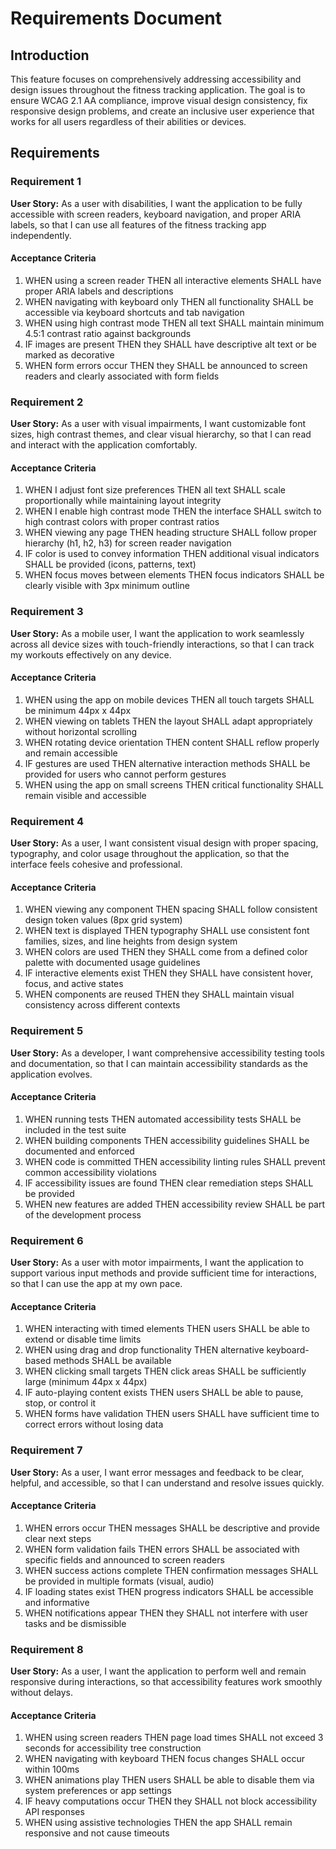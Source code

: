 # Requirements Document

## Introduction

This feature focuses on comprehensively addressing accessibility and design issues throughout the fitness tracking application. The goal is to ensure WCAG 2.1 AA compliance, improve visual design consistency, fix responsive design problems, and create an inclusive user experience that works for all users regardless of their abilities or devices.

## Requirements

### Requirement 1

**User Story:** As a user with disabilities, I want the application to be fully accessible with screen readers, keyboard navigation, and proper ARIA labels, so that I can use all features of the fitness tracking app independently.

#### Acceptance Criteria

1. WHEN using a screen reader THEN all interactive elements SHALL have proper ARIA labels and descriptions
2. WHEN navigating with keyboard only THEN all functionality SHALL be accessible via keyboard shortcuts and tab navigation
3. WHEN using high contrast mode THEN all text SHALL maintain minimum 4.5:1 contrast ratio against backgrounds
4. IF images are present THEN they SHALL have descriptive alt text or be marked as decorative
5. WHEN form errors occur THEN they SHALL be announced to screen readers and clearly associated with form fields

### Requirement 2

**User Story:** As a user with visual impairments, I want customizable font sizes, high contrast themes, and clear visual hierarchy, so that I can read and interact with the application comfortably.

#### Acceptance Criteria

1. WHEN I adjust font size preferences THEN all text SHALL scale proportionally while maintaining layout integrity
2. WHEN I enable high contrast mode THEN the interface SHALL switch to high contrast colors with proper contrast ratios
3. WHEN viewing any page THEN heading structure SHALL follow proper hierarchy (h1, h2, h3) for screen reader navigation
4. IF color is used to convey information THEN additional visual indicators SHALL be provided (icons, patterns, text)
5. WHEN focus moves between elements THEN focus indicators SHALL be clearly visible with 3px minimum outline

### Requirement 3

**User Story:** As a mobile user, I want the application to work seamlessly across all device sizes with touch-friendly interactions, so that I can track my workouts effectively on any device.

#### Acceptance Criteria

1. WHEN using the app on mobile devices THEN all touch targets SHALL be minimum 44px x 44px
2. WHEN viewing on tablets THEN the layout SHALL adapt appropriately without horizontal scrolling
3. WHEN rotating device orientation THEN content SHALL reflow properly and remain accessible
4. IF gestures are used THEN alternative interaction methods SHALL be provided for users who cannot perform gestures
5. WHEN using the app on small screens THEN critical functionality SHALL remain visible and accessible

### Requirement 4

**User Story:** As a user, I want consistent visual design with proper spacing, typography, and color usage throughout the application, so that the interface feels cohesive and professional.

#### Acceptance Criteria

1. WHEN viewing any component THEN spacing SHALL follow consistent design token values (8px grid system)
2. WHEN text is displayed THEN typography SHALL use consistent font families, sizes, and line heights from design system
3. WHEN colors are used THEN they SHALL come from a defined color palette with documented usage guidelines
4. IF interactive elements exist THEN they SHALL have consistent hover, focus, and active states
5. WHEN components are reused THEN they SHALL maintain visual consistency across different contexts

### Requirement 5

**User Story:** As a developer, I want comprehensive accessibility testing tools and documentation, so that I can maintain accessibility standards as the application evolves.

#### Acceptance Criteria

1. WHEN running tests THEN automated accessibility tests SHALL be included in the test suite
2. WHEN building components THEN accessibility guidelines SHALL be documented and enforced
3. WHEN code is committed THEN accessibility linting rules SHALL prevent common accessibility violations
4. IF accessibility issues are found THEN clear remediation steps SHALL be provided
5. WHEN new features are added THEN accessibility review SHALL be part of the development process

### Requirement 6

**User Story:** As a user with motor impairments, I want the application to support various input methods and provide sufficient time for interactions, so that I can use the app at my own pace.

#### Acceptance Criteria

1. WHEN interacting with timed elements THEN users SHALL be able to extend or disable time limits
2. WHEN using drag and drop functionality THEN alternative keyboard-based methods SHALL be available
3. WHEN clicking small targets THEN click areas SHALL be sufficiently large (minimum 44px x 44px)
4. IF auto-playing content exists THEN users SHALL be able to pause, stop, or control it
5. WHEN forms have validation THEN users SHALL have sufficient time to correct errors without losing data

### Requirement 7

**User Story:** As a user, I want error messages and feedback to be clear, helpful, and accessible, so that I can understand and resolve issues quickly.

#### Acceptance Criteria

1. WHEN errors occur THEN messages SHALL be descriptive and provide clear next steps
2. WHEN form validation fails THEN errors SHALL be associated with specific fields and announced to screen readers
3. WHEN success actions complete THEN confirmation messages SHALL be provided in multiple formats (visual, audio)
4. IF loading states exist THEN progress indicators SHALL be accessible and informative
5. WHEN notifications appear THEN they SHALL not interfere with user tasks and be dismissible

### Requirement 8

**User Story:** As a user, I want the application to perform well and remain responsive during interactions, so that accessibility features work smoothly without delays.

#### Acceptance Criteria

1. WHEN using screen readers THEN page load times SHALL not exceed 3 seconds for accessibility tree construction
2. WHEN navigating with keyboard THEN focus changes SHALL occur within 100ms
3. WHEN animations play THEN users SHALL be able to disable them via system preferences or app settings
4. IF heavy computations occur THEN they SHALL not block accessibility API responses
5. WHEN using assistive technologies THEN the app SHALL remain responsive and not cause timeouts